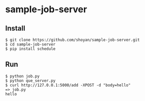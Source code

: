 # sample-job-server

## Install

```
$ git clone https://github.com/shoyan/sample-job-server.git
$ cd sample-job-server
$ pip install schedule
```

## Run

```
$ python job.py
$ python que_server.py
$ curl http://127.0.0.1:5000/add -XPOST -d "body=hello"
=> job.py
hello
```
